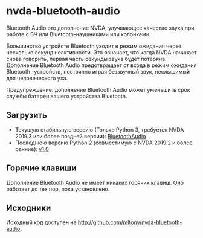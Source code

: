 # nvda-bluetooth-audio
Bluetooth Audio это дополнение NVDA, улучшающее качество звука при работе с ВЧ или Bluetooth-наушниками или колонками.

Большинство устройств Bluetooth уходит в режим ожидания через несколько секунд неактивности. Это означает, что когда NVDA начинает снова говорить, первая часть секунды звука будет потеряна. Дополнение Bluetooth Audio предотвращает от входа в режим ожидания Bluetooth -устройств, постоянно играя беззвучный звук, неслышимый для человеческого уха.

Предупреждение: дополнение Bluetooth Audio может уменьшить срок службы батареи вашего устройства Bluetooth.
## Загрузить
* Текущую стабильную версию (Только Python 3, требуется NVDA 2019.3 или более поздней версии): [BluetoothAudio](https://github.com/mltony/nvda-bluetooth-audio/releases/latest/download/bluetoothaudio.nvda-addon)
* Последнюю версию Python 2 (совместимую с NVDA 2019.2 и более ранние): [v1.0](https://github.com/mltony/nvda-bluetooth-audio/releases/download/v1.0/bluetoothaudio-1.0.nvda-addon)

## Горячие клавиши
Дополнение Bluetooth Audio не имеет никаких горячих клавиш. Оно работает до тех пор, пока установлено.
## Исходники
Исходный код доступен на <http://github.com/mltony/nvda-bluetooth-audio>.
